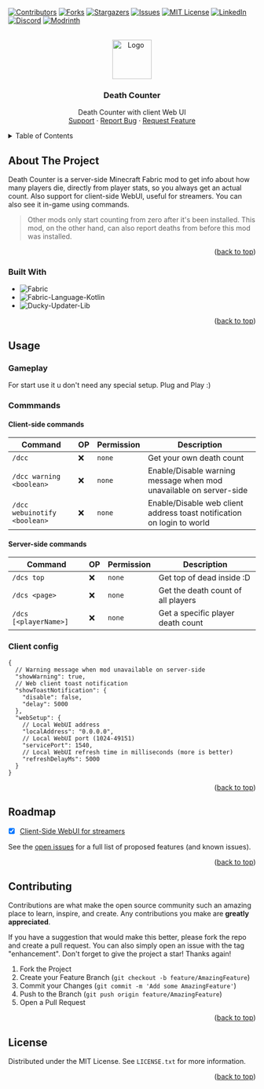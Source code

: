 <a name="readme-top"></a>

[![Contributors][contributors-shield]][contributors-url]
[![Forks][forks-shield]][forks-url]
[![Stargazers][stars-shield]][stars-url]
[![Issues][issues-shield]][issues-url]
[![MIT License][license-shield]][license-url]
[![LinkedIn][linkedin-shield]][linkedin-url]
[![Discord][discord-shield]][discord-url]
[![Modrinth][modrinth-shield]][modrinth-url]

<br />
<div align="center">
  <a href="https://github.com/syorito-hatsuki/death-counter">
    <img src="https://github.com/syorito-hatsuki/death-counter/blob/1.20/src/main/resources/assets/deathcounter/icon.png?raw=true" alt="Logo" width="80" height="80">
  </a>

<h3 align="center">Death Counter</h3>

  <p align="center">
    Death Counter with client Web UI
    <br />
    <a href="https://discord.gg/pbwnMwnUD6">Support</a>
    ·
    <a href="https://github.com/syorito-hatsuki/death-counter/issues">Report Bug</a>
    ·
    <a href="https://github.com/syorito-hatsuki/death-counter/issues">Request Feature</a>
  </p>
</div>

<details>
  <summary>Table of Contents</summary>
  <ol>
    <li>
      <a href="#about-the-project">About The Project</a>
      <ul>
        <li><a href="#built-with">Built With</a></li>
      </ul>
    </li>
    <li>
      <a href="#usage">Usage</a>
      <ul>
        <li><a href="#gameplay">Gameplay</a></li>
        <li>
          <a href="#commmands">Commmands</a>
          <ul>
            <li><a href="#client-side-commands">Client-side commands</a></li>
            <li><a href="#server-side-commands">Server-side commands</a></li>
          </ul>
        </li>
        <li><a href="#client-config">Client Config</a></li>
      </ul>
    </li>
    <li><a href="#roadmap">Roadmap</a></li>
    <li><a href="#contributing">Contributing</a></li>
    <li><a href="#license">License</a></li>
  </ol>
</details>

## About The Project

Death Counter is a server-side Minecraft Fabric mod to get info about how many players die, directly from player stats, so you always get an actual count. Also support for client-side WebUI, useful for streamers. You can also see it in-game using commands.

> Other mods only start counting from zero after it's been installed. This mod, on the other hand, can also report deaths from before this mod was installed.

<p align="right">(<a href="#readme-top">back to top</a>)</p>

### Built With

* ![Fabric][fabric]
* ![Fabric-Language-Kotlin][fabric-language-kotlin]
* ![Ducky-Updater-Lib][ducky-updater-lib]

<p align="right">(<a href="#readme-top">back to top</a>)</p>

## Usage

### Gameplay

For start use it u don't need any special setup. Plug and Play :)

### Commmands

#### Client-side commands

| Command                      | OP  | Permission | Description                                                            |
|------------------------------|-----|------------|------------------------------------------------------------------------|
| `/dcc`                       | ❌   | `none`     | Get your own death count                                               |
| `/dcc warning <boolean>`     | ❌   | `none`     | Enable/Disable warning message when mod unavailable on server-side     |
| `/dcc webuinotify <boolean>` | ❌   | `none`     | Enable/Disable web client address toast notification on login to world |

#### Server-side commands

| Command               | OP  | Permission | Description                        |
|-----------------------|-----|------------|------------------------------------|
| `/dcs top`            | ❌   | `none`     | Get top of dead inside :D          |
| `/dcs <page>`         | ❌   | `none`     | Get the death count of all players |
| `/dcs [<playerName>]` | ❌   | `none`     | Get a specific player death count  |

### Client config

```json5
{
  // Warning message when mod unavailable on server-side
  "showWarning": true,
  // Web client toast notification
  "showToastNotification": {
    "disable": false,
    "delay": 5000
  },
  "webSetup": {
    // Local WebUI address
    "localAddress": "0.0.0.0",
    // Local WebUI port (1024-49151)
    "servicePort": 1540,
    // Local WebUI refresh time in milliseconds (more is better)
    "refreshDelayMs": 5000
  }
}
```

<p align="right">(<a href="#readme-top">back to top</a>)</p>

## Roadmap

- [x] [Client-Side WebUI for streamers](https://github.com/syorito-hatsuki/death-counter/blob/1.20/obs-integration.md)

See the [open issues](https://github.com/syorito-hatsuki/death-counter/issues) for a full list of proposed features (and known issues).

<p align="right">(<a href="#readme-top">back to top</a>)</p>

## Contributing

Contributions are what make the open source community such an amazing place to learn, inspire, and create. Any contributions you make are **greatly appreciated**.

If you have a suggestion that would make this better, please fork the repo and create a pull request. You can also simply open an issue with the tag "enhancement".
Don't forget to give the project a star! Thanks again!

1. Fork the Project
2. Create your Feature Branch (`git checkout -b feature/AmazingFeature`)
3. Commit your Changes (`git commit -m 'Add some AmazingFeature'`)
4. Push to the Branch (`git push origin feature/AmazingFeature`)
5. Open a Pull Request

<p align="right">(<a href="#readme-top">back to top</a>)</p>

## License

Distributed under the MIT License. See `LICENSE.txt` for more information.

<p align="right">(<a href="#readme-top">back to top</a>)</p>

[contributors-shield]: https://img.shields.io/github/contributors/syorito-hatsuki/death-counter.svg?style=for-the-badge
[contributors-url]: https://github.com/syorito-hatsuki/death-counter/graphs/contributors
[forks-shield]: https://img.shields.io/github/forks/syorito-hatsuki/death-counter.svg?style=for-the-badge
[forks-url]: https://github.com/syorito-hatsuki/death-counter/network/members
[stars-shield]: https://img.shields.io/github/stars/syorito-hatsuki/death-counter.svg?style=for-the-badge
[stars-url]: https://github.com/syorito-hatsuki/death-counter/stargazers
[issues-shield]: https://img.shields.io/github/issues/syorito-hatsuki/death-counter.svg?style=for-the-badge
[issues-url]: https://github.com/syorito-hatsuki/death-counter/issues
[license-shield]: https://img.shields.io/github/license/syorito-hatsuki/death-counter.svg?style=for-the-badge
[license-url]: https://github.com/syorito-hatsuki/death-counter/blob/master/LICENSE.txt
[linkedin-shield]: https://img.shields.io/badge/-LinkedIn-black.svg?style=for-the-badge&logo=linkedin&colorB=555
[linkedin-url]: https://linkedin.com/in/kit-lehto
[fabric]: https://img.shields.io/badge/fabric%20api-DBD0B4?style=for-the-badge
[fabric-language-kotlin]: https://img.shields.io/badge/fabric%20language%20kotlin-7F52FF?style=for-the-badge&logo=kotlin&logoColor=white
[ducky-updater-lib]: https://img.shields.io/badge/ducky%20updater%20lib-1bd96a?style=for-the-badge
[discord-shield]: https://img.shields.io/discord/1032138561618726952?logo=discord&logoColor=white&style=for-the-badge&label=Discord
[discord-url]: https://discord.gg/pbwnMwnUD6
[modrinth-shield]: https://img.shields.io/modrinth/v/death-counter?label=Modrinth&style=for-the-badge
[modrinth-url]: https://modrinth.com/mod/death-counter
